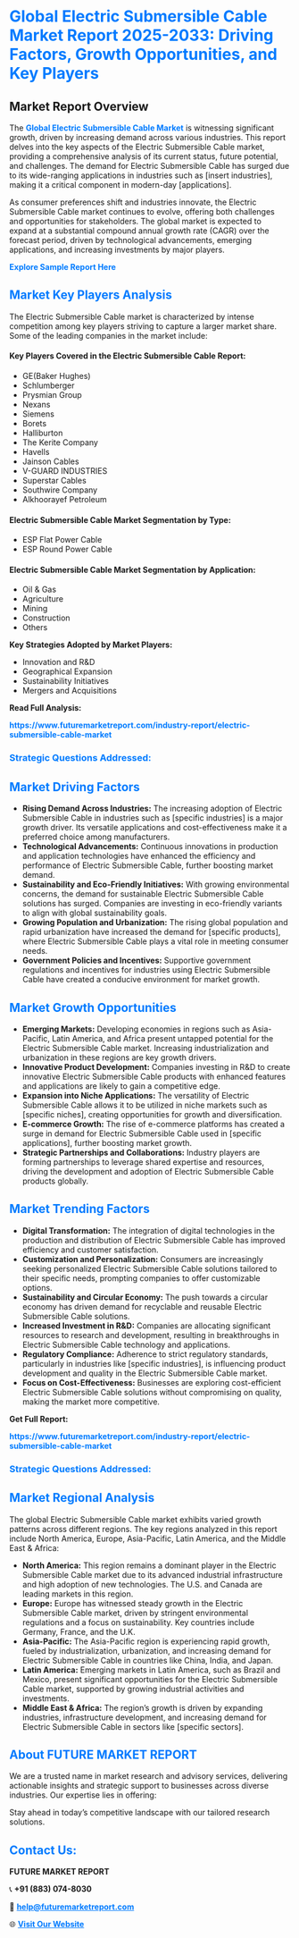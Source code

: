 <h1 style="color: #007BFF;">Global Electric Submersible Cable Market Report 2025-2033: Driving Factors, Growth Opportunities, and Key Players</h1>

<section id="overview">
<h2>Market Report Overview</h2>
<p>The <a href="https://www.futuremarketreport.com/industry-report/electric-submersible-cable-market" style="color: #007BFF; text-decoration: none;"><strong>Global Electric Submersible Cable Market</strong></a> is witnessing significant growth, driven by increasing demand across various industries. This report delves into the key aspects of the Electric Submersible Cable market, providing a comprehensive analysis of its current status, future potential, and challenges. The demand for Electric Submersible Cable has surged due to its wide-ranging applications in industries such as [insert industries], making it a critical component in modern-day [applications].</p>
<p>As consumer preferences shift and industries innovate, the Electric Submersible Cable market continues to evolve, offering both challenges and opportunities for stakeholders. The global market is expected to expand at a substantial compound annual growth rate (CAGR) over the forecast period, driven by technological advancements, emerging applications, and increasing investments by major players.</p>
</section>

<section id="overview">
<p><a href="https://www.futuremarketreport.com/request-sample/reportId=58620" style="color: #007BFF; text-decoration: none;"><strong>Explore Sample Report Here</strong></a></p>
</section>

<section id="key-players">
<h2 style="color: #007BFF;">Market Key Players Analysis</h2>
<p>The Electric Submersible Cable market is characterized by intense competition among key players striving to capture a larger market share. Some of the leading companies in the market include:</p>
<h4>Key Players Covered in the Electric Submersible Cable Report:</h4>
<ul><li>GE(Baker Hughes)</li><li>Schlumberger</li><li>Prysmian Group</li><li>Nexans</li><li>Siemens</li><li>Borets</li><li>Halliburton</li><li>The Kerite Company</li><li>Havells</li><li>Jainson Cables</li><li>V-GUARD INDUSTRIES</li><li>Superstar Cables</li><li>Southwire Company</li><li>Alkhoorayef Petroleum</li></ul>
<h4>Electric Submersible Cable Market Segmentation by Type:</h4>
<ul><li>ESP Flat Power Cable</li><li>ESP Round Power Cable</li></ul>

<h4>Electric Submersible Cable Market Segmentation by Application:</h4>
<ul><li>Oil &amp; Gas</li><li>Agriculture</li><li>Mining</li><li>Construction</li><li>Others</li></ul>
<p><strong>Key Strategies Adopted by Market Players:</strong></p>
<ul>
<li>Innovation and R&D</li>
<li>Geographical Expansion</li>
<li>Sustainability Initiatives</li>
<li>Mergers and Acquisitions</li>
</ul>
</section>

<section>
<p><strong>Read Full Analysis: </strong></p><a href="https://www.futuremarketreport.com/industry-report/electric-submersible-cable-market" style="color: #007BFF; text-decoration: none;"><strong>https://www.futuremarketreport.com/industry-report/electric-submersible-cable-market</strong></a>
<h3 style="color: #007BFF;">Strategic Questions Addressed:</h3>
</section>

<section id="driving-factors">
<h2 style="color: #007BFF;">Market Driving Factors</h2>
<ul>
<li><strong>Rising Demand Across Industries:</strong> The increasing adoption of Electric Submersible Cable in industries such as [specific industries] is a major growth driver. Its versatile applications and cost-effectiveness make it a preferred choice among manufacturers.</li>
<li><strong>Technological Advancements:</strong> Continuous innovations in production and application technologies have enhanced the efficiency and performance of Electric Submersible Cable, further boosting market demand.</li>
<li><strong>Sustainability and Eco-Friendly Initiatives:</strong> With growing environmental concerns, the demand for sustainable Electric Submersible Cable solutions has surged. Companies are investing in eco-friendly variants to align with global sustainability goals.</li>
<li><strong>Growing Population and Urbanization:</strong> The rising global population and rapid urbanization have increased the demand for [specific products], where Electric Submersible Cable plays a vital role in meeting consumer needs.</li>
<li><strong>Government Policies and Incentives:</strong> Supportive government regulations and incentives for industries using Electric Submersible Cable have created a conducive environment for market growth.</li>
</ul>
</section>

<section id="growth-opportunities">
<h2 style="color: #007BFF;">Market Growth Opportunities</h2>
<ul>
<li><strong>Emerging Markets:</strong> Developing economies in regions such as Asia-Pacific, Latin America, and Africa present untapped potential for the Electric Submersible Cable market. Increasing industrialization and urbanization in these regions are key growth drivers.</li>
<li><strong>Innovative Product Development:</strong> Companies investing in R&D to create innovative Electric Submersible Cable products with enhanced features and applications are likely to gain a competitive edge.</li>
<li><strong>Expansion into Niche Applications:</strong> The versatility of Electric Submersible Cable allows it to be utilized in niche markets such as [specific niches], creating opportunities for growth and diversification.</li>
<li><strong>E-commerce Growth:</strong> The rise of e-commerce platforms has created a surge in demand for Electric Submersible Cable used in [specific applications], further boosting market growth.</li>
<li><strong>Strategic Partnerships and Collaborations:</strong> Industry players are forming partnerships to leverage shared expertise and resources, driving the development and adoption of Electric Submersible Cable products globally.</li>
</ul>
</section>

<section id="trending-factors">
<h2 style="color: #007BFF;">Market Trending Factors</h2>
<ul>
<li><strong>Digital Transformation:</strong> The integration of digital technologies in the production and distribution of Electric Submersible Cable has improved efficiency and customer satisfaction.</li>
<li><strong>Customization and Personalization:</strong> Consumers are increasingly seeking personalized Electric Submersible Cable solutions tailored to their specific needs, prompting companies to offer customizable options.</li>
<li><strong>Sustainability and Circular Economy:</strong> The push towards a circular economy has driven demand for recyclable and reusable Electric Submersible Cable solutions.</li>
<li><strong>Increased Investment in R&D:</strong> Companies are allocating significant resources to research and development, resulting in breakthroughs in Electric Submersible Cable technology and applications.</li>
<li><strong>Regulatory Compliance:</strong> Adherence to strict regulatory standards, particularly in industries like [specific industries], is influencing product development and quality in the Electric Submersible Cable market.</li>
<li><strong>Focus on Cost-Effectiveness:</strong> Businesses are exploring cost-efficient Electric Submersible Cable solutions without compromising on quality, making the market more competitive.</li>
</ul>
</section>

<section>
<p><strong>Get Full Report: </strong></p><a href="https://www.futuremarketreport.com/industry-report/electric-submersible-cable-market" style="color: #007BFF; text-decoration: none;"><strong>https://www.futuremarketreport.com/industry-report/electric-submersible-cable-market</strong></a>
<h3 style="color: #007BFF;">Strategic Questions Addressed:</h3>
</section>


<section id="regional-analysis">
<h2 style="color: #007BFF;">Market Regional Analysis</h2>
<p>The global Electric Submersible Cable market exhibits varied growth patterns across different regions. The key regions analyzed in this report include North America, Europe, Asia-Pacific, Latin America, and the Middle East & Africa:</p>
<ul>
<li><strong>North America:</strong> This region remains a dominant player in the Electric Submersible Cable market due to its advanced industrial infrastructure and high adoption of new technologies. The U.S. and Canada are leading markets in this region.</li>
<li><strong>Europe:</strong> Europe has witnessed steady growth in the Electric Submersible Cable market, driven by stringent environmental regulations and a focus on sustainability. Key countries include Germany, France, and the U.K.</li>
<li><strong>Asia-Pacific:</strong> The Asia-Pacific region is experiencing rapid growth, fueled by industrialization, urbanization, and increasing demand for Electric Submersible Cable in countries like China, India, and Japan.</li>
<li><strong>Latin America:</strong> Emerging markets in Latin America, such as Brazil and Mexico, present significant opportunities for the Electric Submersible Cable market, supported by growing industrial activities and investments.</li>
<li><strong>Middle East & Africa:</strong> The region’s growth is driven by expanding industries, infrastructure development, and increasing demand for Electric Submersible Cable in sectors like [specific sectors].</li>
</ul>
</section>

<footer>
<h2 style="color: #007BFF;">About FUTURE MARKET REPORT</h2>
<p>We are a trusted name in market research and advisory services, delivering actionable insights and strategic support to businesses across diverse industries. Our expertise lies in offering:</p>

<p>Stay ahead in today’s competitive landscape with our tailored research solutions.</p>

<h2 style="color: #007BFF;">Contact Us:</h2>
<p><strong>FUTURE MARKET REPORT</strong></p>
<p>📞 <strong>+91 (883) 074-8030</strong></p>
<p>📧 <strong><a href="mailto:help@futuremarketreport.com" style="color: #007BFF;">help@futuremarketreport.com</a></strong></p>
<p>🌐 <strong><a href="https://www.futuremarketreport.com/" style="color: #007BFF;">Visit Our Website</a></strong></p>
</footer>